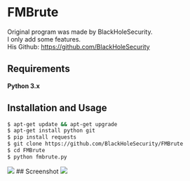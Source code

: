 

# FMBrute

Original program was made by BlackHoleSecurity.<br/>
I only add some features. <br/>
His Github: https://github.com/BlackHoleSecurity

## Requirements
**Python 3.x**

## Installation and Usage
```bash
$ apt-get update && apt-get upgrade
$ apt-get install python git
$ pip install requests
$ git clone https://github.com/BlackHoleSecurity/FMBrute
$ cd FMBrute
$ python fmbrute.py
```
<img src=".images.png">
## Screenshot
<img src=".screenshot.png">
